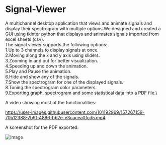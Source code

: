 # Signal-Viewer
A multichannel desktop application that views and animate signals and display their spectrogram with multiple options.We designed and created a GUI using tkinter python that displays and animates signals imported from excel sheets (csv).\
The signal viewer supports the following options:\
1.Up to 3 channels to display signals at once. \
2.Moving along the x and y axis using sliders. \
3.Zooming in and out for better visualization.\
4.Speeding up and down the animation.\
5.Play and Pause the animation.\
6.Hide and show any of the signals.\
7.Show the spectrogram for one of the displayed signals.\
8.Tuning the spectrogram color parameters.\
9.Exporting graph, spectrogram and some statistical data into a PDF file.\

A video showing most of the functionalities:

https://user-images.githubusercontent.com/101192969/157267159-70b12388-7b9f-4886-bb2e-e3cacea0fcd5.mp4


A screenshot for the PDF exported:

![image](https://user-images.githubusercontent.com/101192969/157266849-687f09bd-76ea-4108-ad3d-674f64debe98.png)
